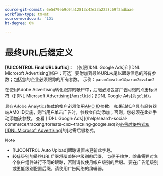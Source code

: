 ```yaml
---
source-git-commit: 6e5d79eb9c04a12813c42e33a2228c69f2adbaae
workflow-type: tm+mt
source-wordcount: '151'
ht-degree: 0%

---
```

# 最终URL后缀定义

<!-- Used in many places; in inventory feed templates, it's actually called "Campaign Final URL Suffix," but leaving this generic anyway since it's a paragraph-level include file -->

**[!UICONTROL Final URL Suffix]：** （仅限[!DNL Google Ads]和[!DNL Microsoft Advertising]帐户；可选）要附加到最终URL末尾以跟踪信息的所有参数；包括您的企业必须跟踪的所有参数。 示例：`param1=value1&param2=value2`

在使用Adobe Advertising转化跟踪的帐户中，后缀必须包含广告网络的点击标识符（[!DNL Microsoft Advertising]为`msclkid`；[!DNL Google Ads]为`gclid`）。

具有Adobe Analytics集成的帐户必须使用[AMO ID](/help/integrations/analytics/ids.md)参数。 如果该帐户具有服务器端AMO ID实施，则当用户单击广告时，参数会自动添加；否则，您必须在此处手动添加该参数。 查看 [!DNL Google Ads]](/help/search-social-commerce/tracking/formats-click-tracking-google.md)的[必需后缀格式和 [!DNL Microsoft Advertising]](/help/search-social-commerce/tracking/formats-click-tracking-microsoft.md)的[必需后缀格式。

>[!NOTE]
>
>* [!UICONTROL Auto Upload]跟踪设置未更新此字段。
>* 较低级别的最终URL后缀将覆盖帐户级别的后缀。 为便于维护，除非需要对各个帐户组件进行不同的跟踪，否则请仅使用帐户级别的后缀。 要在广告组级别或更低级别配置后缀，请使用广告网络的编辑器。
